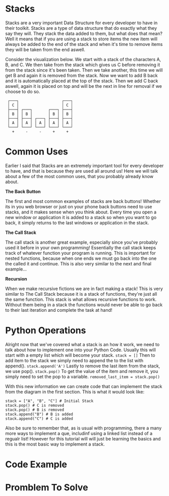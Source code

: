 # Stacks
Stacks are a very important Data Structure for every developer to have in their toolkit. Stacks are a type of data structure that do exactly what they say they will. They stack the data added to them, but what does that mean? Well it means that if you are using a stack to store items the new item will always be added to the end of the stack and when it's time to remove items they will be taken from the end aswell. 

Consider the visualization below. We start with a stack of the characters A, B, and C. We then take from the stack which gives us C before removing it from the stack since it's been taken. Then we take another, this time we will get B and again it is removed from the stack. Now we want to add B back and it is automatically placed at the top of the stack. Then we add C back aswell, again it is placed on top and will be the next in line for removal if we choose to do so.
```     
 ┌───┐                   ┌───┐
 │ C │                   │ C │
 ├───┤ ┌───┐       ┌───┐ ├───┤
 │ B │ │ B │       │ B │ │ B │
 ├───┤ ├───┤ ┌───┐ ├───┤ ├───┤
 │ A │ │ A │ │ A │ │ A │ │ A │
 └───┘ └───┘ └───┘ └───┘ └───┘
   +     -     -     +     +  
```
# Common Uses
Earlier I said that Stacks are an extremely important tool for every developer to have, and that is because they are used all around us! Here we will talk about a few of the most common uses, that you probably already know about.

**The Back Button**

The first and most common examples of stacks are back buttons! Whether its in you web browser or just on your phone back buttons need to use stacks, and it makes sense when you think about. Every time you open a new window or application it is added to a stack so when you want to go back, it simply returns to the last windows or application in the stack.

**The Call Stack**

The call stack is another great example, especially since you've probably used it before in your own programming! Essentially the call stack keeps track of whatever function your program is running. This is important for nested functions, because when one ends we must go back into the one the called it and continue. This is also very similar to the next and final example...

**Recursion**

When we make recursive fictions we are in fact making a stack! This is very similar to The Call Stack because it is a stack of functions, they're just all the same function. This stack is what allows recursive functions to work. Without them being in a stack the functions would never be able to go back to their last iteration and complete the task at hand!

# Python Operations
Alright now that we've covered what a stack is an how it work, we need to talk about how to implement one into your Python Code. Usually this will start with a empty list which will become your stack. 
```stack = []```
Then to add item to the stack we simply need to append the to the list with append().
```stack.append('A')```
Lastly to remove the last item from the stack, we use pop().
```stack.pop()```
To get the value of the item and remove it, you simply need to set the pop to a variable.
```removed_last_item = stack.pop()```

With this new information we can create code that can implement the stack from the diagram in the first section. This is what it would look like:
```
stack = ["A", "B", "C"] # Initial Stack
stack.pop() # C is removed
stack.pop() # B is removed
stack.append("B") # B is added
stack.append("C") # C is added
```
Also be sure to remember that, as is usual with programming, there a many more ways to implement a que, includinf using a linked list instead of a regualr list! However for this tutorial will will just be learning the basics and this is the most basic way to implement a stack.
#  Code Example

# Promblem To Solve